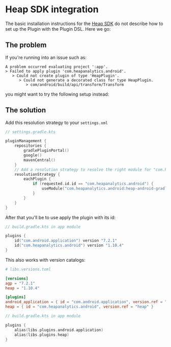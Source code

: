 # Heap SDK integration
The basic installation instructions for the [Heap SDK](https://developers.heap.io/docs/android) do not describe how to set up the Plugin with the Plugin DSL. Here we go:

## The problem

If you're running into an issue such as:

```
A problem occurred evaluating project ':app'.
> Failed to apply plugin 'com.heapanalytics.android'.
   > Could not create plugin of type 'HeapPlugin'.
      > Could not generate a decorated class for type HeapPlugin.
         > com/android/build/api/transform/Transform
```

you might want to try the following setup instead:

## The solution

Add this resolution strategy to your `settings.xml`

```kotlin
// settings.gradle.kts

pluginManagement {
    repositories {
        gradlePluginPortal()
        google()
        mavenCentral()
    }
    // Add a resolution strategy to resolve the right module for "com.heapanalytics.android"
    resolutionStrategy {
        eachPlugin {
            if (requested.id.id == "com.heapanalytics.android") {
                useModule("com.heapanalytics.android:heap-android-gradle:${requested.version}")
            }
        }
    }
}
```
After that you'll be to use apply the plugin with its id:

```kotlin
// build.gradle.kts in app module

plugins {
    id("com.android.application") version "7.2.1"
    id("com.heapanalytics.android") version "1.10.4"
}
```

This also works with version catalogs:

```toml
# libs.versions.toml

[versions]
agp = "7.2.1"
heap = "1.10.4"

[plugins]
android_application = { id = "com.android.application", version.ref = "agp" }
heap = { id = "com.heapanalytics.android", version.ref = "heap" }
```

```kotlin
// build.gradle.kts in app module

plugins {
    alias(libs.plugins.android.application)
    alias(libs.plugins.heap)
}
```
